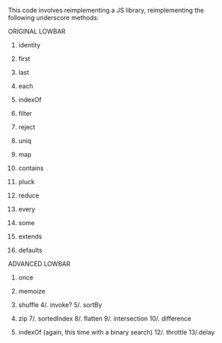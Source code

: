 This code involves reimplementing a JS library, reimplementing the following underscore methods:

ORIGINAL LOWBAR
1. identity
2. first
3. last
4. each
5. indexOf
6. filter
7. reject
8. uniq
9. map
10. contains

11. pluck
12. reduce
13. every
14. some
15. extends
16. defaults

ADVANCED LOWBAR
1. once
2. memoize
3. shuffle
4/. invoke?
5/. sortBy
6. zip
7/. sortedIndex
8/. flatten
9/. intersection
10/. difference

11. indexOf (again, this time with a binary search)
12/. throttle
13/.delay

